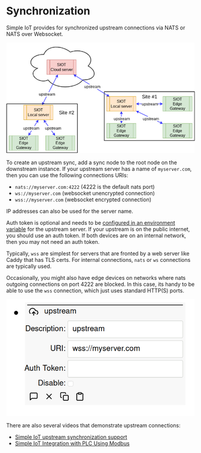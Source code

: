 # Synchronization

Simple IoT provides for synchronized upstream connections via NATS or NATS over
Websocket.

![upstream](images/multiple-upstream.png)

To create an upstream sync, add a sync node to the root node on the downstream
instance. If your upstream server has a name of `myserver.com`, then you can use
the following connections URIs:

- `nats://myserver.com:4222` (4222 is the default nats port)
- `ws://myserver.com` (websocket unencrypted connection)
- `wss://myserver.com` (websocket encrypted connection)

IP addresses can also be used for the server name.

Auth token is optional and needs to be
[configured in an environment variable](configuration.md) for the upstream
server. If your upstream is on the public internet, you should use an auth
token. If both devices are on an internal network, then you may not need an auth
token.

Typically, `wss` are simplest for servers that are fronted by a web server like
Caddy that has TLS certs. For internal connections, `nats` or `ws` connections
are typically used.

Occasionally, you might also have edge devices on networks where nats outgoing
connections on port 4222 are blocked. In this case, its handy to be able to use
the `wss` connection, which just uses standard HTTP(S) ports.

![sync](images/upstream.png)

There are also several videos that demonstrate upstream connections:

- [Simple IoT upstream synchronization support](https://youtu.be/6xB-gXUynQc)
- [Simple IoT Integration with PLC Using Modbus](https://youtu.be/-1PuBoTAzPE)

